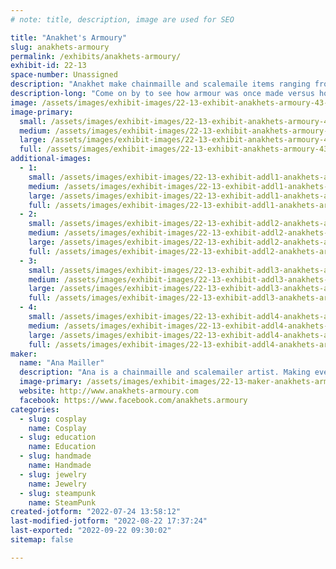 ```yaml
---
# note: title, description, image are used for SEO

title: "Anakhet's Armoury"
slug: anakhets-armoury
permalink: /exhibits/anakhets-armoury/
exhibit-id: 22-13
space-number: Unassigned
description: "Anakhet make chainmaille and scalemaile items ranging from the modern to the historical. "
description-long: "Come on by to see how armour was once made versus how it&#039;s made today. From simple butted to historical rivets Anakhet makes armour for everyone. "
image: /assets/images/exhibit-images/22-13-exhibit-anakhets-armoury-43-ana-at-metro-4351-large.jpg
image-primary: 
  small: /assets/images/exhibit-images/22-13-exhibit-anakhets-armoury-43-ana-at-metro-4351-small.jpg
  medium: /assets/images/exhibit-images/22-13-exhibit-anakhets-armoury-43-ana-at-metro-4351-medium.jpg
  large: /assets/images/exhibit-images/22-13-exhibit-anakhets-armoury-43-ana-at-metro-4351-large.jpg
  full: /assets/images/exhibit-images/22-13-exhibit-anakhets-armoury-43-ana-at-metro-4351-full.jpg
additional-images: 
  - 1:
    small: /assets/images/exhibit-images/22-13-exhibit-addl1-anakhets-armoury-274399465-279590934316915-8312928232451199144-n-small.jpg
    medium: /assets/images/exhibit-images/22-13-exhibit-addl1-anakhets-armoury-274399465-279590934316915-8312928232451199144-n-medium.jpg
    large: /assets/images/exhibit-images/22-13-exhibit-addl1-anakhets-armoury-274399465-279590934316915-8312928232451199144-n-large.jpg
    full: /assets/images/exhibit-images/22-13-exhibit-addl1-anakhets-armoury-274399465-279590934316915-8312928232451199144-n-full.jpg
  - 2:
    small: /assets/images/exhibit-images/22-13-exhibit-addl2-anakhets-armoury-34199476-1647007475394723-6715022779923562496-n-small.jpg
    medium: /assets/images/exhibit-images/22-13-exhibit-addl2-anakhets-armoury-34199476-1647007475394723-6715022779923562496-n-medium.jpg
    large: /assets/images/exhibit-images/22-13-exhibit-addl2-anakhets-armoury-34199476-1647007475394723-6715022779923562496-n-large.jpg
    full: /assets/images/exhibit-images/22-13-exhibit-addl2-anakhets-armoury-34199476-1647007475394723-6715022779923562496-n-full.jpg
  - 3:
    small: /assets/images/exhibit-images/22-13-exhibit-addl3-anakhets-armoury-39397691-1758445384250931-5258324032381517824-n-small.jpg
    medium: /assets/images/exhibit-images/22-13-exhibit-addl3-anakhets-armoury-39397691-1758445384250931-5258324032381517824-n-medium.jpg
    large: /assets/images/exhibit-images/22-13-exhibit-addl3-anakhets-armoury-39397691-1758445384250931-5258324032381517824-n-large.jpg
    full: /assets/images/exhibit-images/22-13-exhibit-addl3-anakhets-armoury-39397691-1758445384250931-5258324032381517824-n-full.jpg
  - 4:
    small: /assets/images/exhibit-images/22-13-exhibit-addl4-anakhets-armoury-state-faire-demo-small.jpg
    medium: /assets/images/exhibit-images/22-13-exhibit-addl4-anakhets-armoury-state-faire-demo-medium.jpg
    large: /assets/images/exhibit-images/22-13-exhibit-addl4-anakhets-armoury-state-faire-demo-large.jpg
    full: /assets/images/exhibit-images/22-13-exhibit-addl4-anakhets-armoury-state-faire-demo-full.jpg
maker: 
  name: "Ana Mailler"
  description: "Ana is a chainmaille and scalemailer artist. Making everything from jewelry to full historical reproductions she does a bit of everything. "
  image-primary: /assets/images/exhibit-images/22-13-maker-anakhets-armoury-ana-at-metro-medium.jpg
  website: http://www.anakhets-armoury.com
  facebook: https://www.facebook.com/anakhets.armoury
categories: 
  - slug: cosplay
    name: Cosplay
  - slug: education
    name: Education
  - slug: handmade
    name: Handmade
  - slug: jewelry
    name: Jewelry
  - slug: steampunk
    name: SteamPunk
created-jotform: "2022-07-24 13:58:12"
last-modified-jotform: "2022-08-22 17:37:24"
last-exported: "2022-09-22 09:30:02"
sitemap: false

---
```

